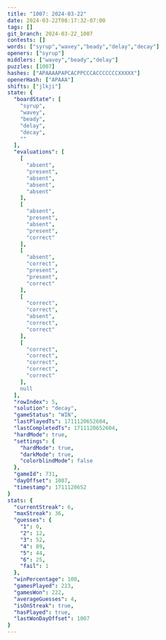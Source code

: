 ```yaml
---
title: "1007: 2024-03-22"
date: 2024-03-22T08:17:32-07:00
tags: []
git_branch: 2024-03-22_1007
contests: []
words: ["syrup","wavey","beady","delay","decay"]
openers: ["syrup"]
middlers: ["wavey","beady","delay"]
puzzles: [1007]
hashes: ["APAAAAPAPCACPPCCCACCCCCCCXXXXX"]
openerHash: ["APAAA"]
shifts: ["jlkji"]
state: {
  "boardState": [
    "syrup",
    "wavey",
    "beady",
    "delay",
    "decay",
    ""
  ],
  "evaluations": [
    [
      "absent",
      "present",
      "absent",
      "absent",
      "absent"
    ],
    [
      "absent",
      "present",
      "absent",
      "present",
      "correct"
    ],
    [
      "absent",
      "correct",
      "present",
      "present",
      "correct"
    ],
    [
      "correct",
      "correct",
      "absent",
      "correct",
      "correct"
    ],
    [
      "correct",
      "correct",
      "correct",
      "correct",
      "correct"
    ],
    null
  ],
  "rowIndex": 5,
  "solution": "decay",
  "gameStatus": "WIN",
  "lastPlayedTs": 1711120652604,
  "lastCompletedTs": 1711120652604,
  "hardMode": true,
  "settings": {
    "hardMode": true,
    "darkMode": true,
    "colorblindMode": false
  },
  "gameId": 731,
  "dayOffset": 1007,
  "timestamp": 1711120652
}
stats: {
  "currentStreak": 6,
  "maxStreak": 36,
  "guesses": {
    "1": 0,
    "2": 12,
    "3": 52,
    "4": 89,
    "5": 44,
    "6": 25,
    "fail": 1
  },
  "winPercentage": 100,
  "gamesPlayed": 223,
  "gamesWon": 222,
  "averageGuesses": 4,
  "isOnStreak": true,
  "hasPlayed": true,
  "lastWonDayOffset": 1007
}
---
```

<!-- more -->
